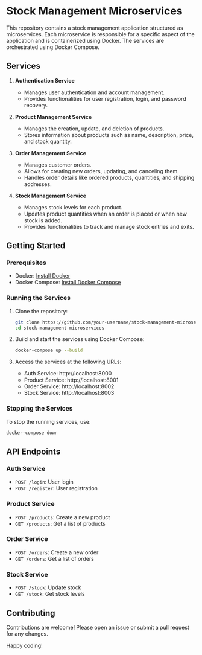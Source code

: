 # Stock Management Microservices

This repository contains a stock management application structured as microservices. Each microservice is responsible for a specific aspect of the application and is containerized using Docker. The services are orchestrated using Docker Compose.

## Services

1. **Authentication Service**

   - Manages user authentication and account management.
   - Provides functionalities for user registration, login, and password recovery.

2. **Product Management Service**

   - Manages the creation, update, and deletion of products.
   - Stores information about products such as name, description, price, and stock quantity.

3. **Order Management Service**

   - Manages customer orders.
   - Allows for creating new orders, updating, and canceling them.
   - Handles order details like ordered products, quantities, and shipping addresses.

4. **Stock Management Service**
   - Manages stock levels for each product.
   - Updates product quantities when an order is placed or when new stock is added.
   - Provides functionalities to track and manage stock entries and exits.

## Getting Started

### Prerequisites

- Docker: [Install Docker](https://docs.docker.com/get-docker/)
- Docker Compose: [Install Docker Compose](https://docs.docker.com/compose/install/)

### Running the Services

1. Clone the repository:

   ```sh
   git clone https://github.com/your-username/stock-management-microservices.git
   cd stock-management-microservices
   ```

2. Build and start the services using Docker Compose:

   ```sh
   docker-compose up --build
   ```

3. Access the services at the following URLs:
   - Auth Service: http://localhost:8000
   - Product Service: http://localhost:8001
   - Order Service: http://localhost:8002
   - Stock Service: http://localhost:8003

### Stopping the Services

To stop the running services, use:

```sh
docker-compose down
```

## API Endpoints

### Auth Service

- `POST /login`: User login
- `POST /register`: User registration

### Product Service

- `POST /products`: Create a new product
- `GET /products`: Get a list of products

### Order Service

- `POST /orders`: Create a new order
- `GET /orders`: Get a list of orders

### Stock Service

- `POST /stock`: Update stock
- `GET /stock`: Get stock levels

## Contributing

Contributions are welcome! Please open an issue or submit a pull request for any changes.

Happy coding!

